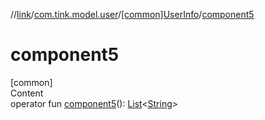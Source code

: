 //[link](../../index.md)/[com.tink.model.user](../index.md)/[[common]UserInfo](index.md)/[component5](component5.md)



# component5  
[common]  
Content  
operator fun [component5](component5.md)(): [List](https://kotlinlang.org/api/latest/jvm/stdlib/kotlin.collections/-list/index.html)<[String](https://kotlinlang.org/api/latest/jvm/stdlib/kotlin/-string/index.html)>  



